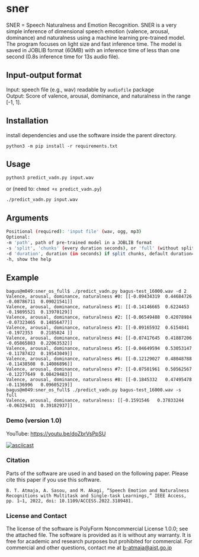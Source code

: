 # sner
SNER = Speech Naturalness and Emotion Recognition. SNER is a very simple inference of dimensional speech emotion (valence, arousal, dominance) and naturalness using a machine learning pre-trained model. The program focuses on light size and fast inference time. The model is saved in JOBLIB format (60MB) with an inference time of less than one second (0.8s inference time for 13s audio file).    

## Input-output format 
Input: speech file (e.g., wav) readable by `audiofile` package   
Output: Score of valence, arousal, dominance, and naturalness in the range [-1, 1].  


## Installation
install dependencies and use the software inside the parent directory.

    python3 -m pip install -r requirements.txt
    
    
## Usage
    python3 predict_vadn.py input.wav
    
or (need to: `chmod +x predict_vadn.py`)

    ./predict_vadn.py input.wav
   
## Arguments

```bash
Positional (required): 'input file' (wav, ogg, mp3)
Optional:  
-m 'path', path of pre-trained model in a JOBLIB format
-s 'split', 'chunks' (every duration seconds), or 'full' (without split)
-d 'duration', duration (in seconds) if split chunks, default duration=10  
-h, show the help
```


## Example
```
bagus@m049:sner_os_full$ ./predict_vadn.py bagus-test_16000.wav -d 2
Valence, arousal, dominance, naturalness #0: [[-0.09434319  0.44684726 -0.08786711  0.09021541]]
Valence, arousal, dominance, naturalness #1: [[-0.14146665  0.6224453  -0.19895521  0.13970129]]
Valence, arousal, dominance, naturalness #2: [[-0.06549488  0.42078984 -0.07323465  0.14856477]]
Valence, arousal, dominance, naturalness #3: [[-0.09165932  0.6154841  -0.1972353   0.2185024 ]]
Valence, arousal, dominance, naturalness #4: [[-0.07417645  0.41887206 -0.05865883  0.22063532]]
Valence, arousal, dominance, naturalness #5: [[-0.04649594  0.53053147 -0.11787422  0.19543049]]
Valence, arousal, dominance, naturalness #6: [[-0.12129027  0.48048788 -0.11438508  0.14086896]]
Valence, arousal, dominance, naturalness #7: [[-0.07501961  0.50562567 -0.12277649  0.08429483]]
Valence, arousal, dominance, naturalness #8: [[-0.1845332   0.47495478 -0.1136996   0.09605219]]
bagus@m049:sner_os_full$ ./predict_vadn.py bagus-test_16000.wav -s full
Valence, arousal, dominance, naturalness: [[-0.1591546   0.37833244 -0.06329431  0.39182937]]
```

### Demo (version 1.0)
YouTube:  https://youtu.be/doZbrVsPpSU  

[![asciicast](https://asciinema.org/a/472390.svg)](https://asciinema.org/a/472390)


### Citation
Parts of the software are used in and based on the following paper. Please cite this paper if you use this software.
```
B. T. Atmaja, A. Sasou, and M. Akagi, “Speech Emotion and Naturalness Recognitions with Multitask and Single-task Learnings,” IEEE Access, pp. 1–1, 2022, doi: 10.1109/ACCESS.2022.3189481.
```

### License and Contact
The license of the software is PolyForm Noncommercial License 1.0.0; see the attached file.
The software is provided as it is without any warranty. It is free for academic
and research purposes but prohibited for commercial. For commercial and other
questions, contact me at b-atmaja@aist.go.jp 
